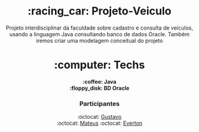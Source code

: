 <center>
<h1> :racing_car: Projeto-Veiculo  </h1>
<p>Projeto interdisciplinar da faculdade sobre cadastro e consulta de veículos, usando a linguagem Java consultando banco de dados Oracle. Também iremos criar uma  modelagem conceitual do projeto</p>

<h1>:computer: Techs</h1>
<b> :coffee: Java</b> <br/>
<b> :floppy_disk:	 BD Oracle </b> 

<H3> Participantes</h3>
:octocat: <a href="https://github.com/GustavoSMelo">Gustavo</a> <br/>
:octocat: <a href="https://github.com/mateusamarall">Mateus</a>
:octocat: <a href="https://github.com/evertonam">Everton</a>
</center>

